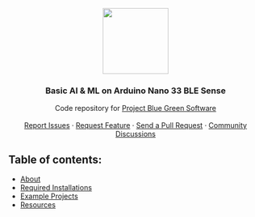 <p align="center">
    <img src="https://images.emojiterra.com/google/noto-emoji/unicode-15/animated/1f9a0.gif" width="130">
    <h3 align="center">Basic AI & ML on Arduino Nano 33 BLE Sense</h3>
    <p align="center">Code repository for <a href="https://github.com/ProjectBlueGreen/project_blue_green_software">Project Blue Green Software</a>
    <br/>
    <br/>
    <a href="https://github.com/ProjectBlueGreen/project_blue_green_software/issues">Report Issues</a>
    ·
    <a href="https://github.com/ProjectBlueGreen/project_blue_green_software/issues">Request Feature</a>
    ·
    <a href="https://github.com/ProjectBlueGreen/project_blue_green_software/pulls">Send a Pull Request</a>
    ·
    <a href="https://github.com/ProjectBlueGreen/project_blue_green_software/discussions">Community Discussions</a></p>
</p>

## Table of contents: 
* [About]()
* [Required Installations]()
* [Example Projects]()
* [Resources]()

